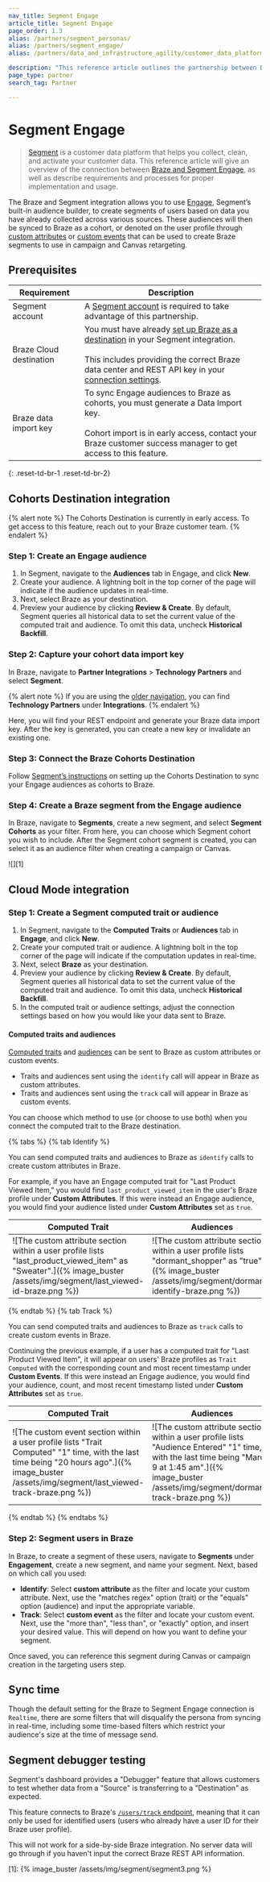 ```yaml
---
nav_title: Segment Engage
article_title: Segment Engage
page_order: 1.3
alias: /partners/segment_personas/
alias: /partners/segment_engage/
alias: /partners/data_and_infrastructure_agility/customer_data_platform/segment/segment_personas/

description: "This reference article outlines the partnership between Braze and Segment, a customer data platform that collects and routes information between sources in your marketing stack."
page_type: partner
search_tag: Partner

---
```


# Segment Engage

> [Segment](https://segment.com) is a customer data platform that helps you collect, clean, and activate your customer data. This reference article will give an overview of the connection between [Braze and Segment Engage](https://segment.com/docs/destinations/braze/#Engage), as well as describe requirements and processes for proper implementation and usage.

The Braze and Segment integration allows you to use [Engage](https://segment.com/docs/engage/), Segment’s built-in audience builder, to create segments of users based on data you have already collected across various sources. These audiences will then be synced to Braze as a cohort, or denoted on the user profile through [custom attributes]({{site.baseurl}}/user_guide/data_and_analytics/custom_data/custom_attributes/) or [custom events]({{site.baseurl}}/user_guide/data_and_analytics/custom_data/custom_events/#custom-events) that can be used to create Braze segments to use in campaign and Canvas retargeting.

## Prerequisites

| Requirement | Description |
| ----------- | ----------- |
| Segment account | A [Segment account](https://app.segment.com/login) is required to take advantage of this partnership. |
| Braze Cloud destination | You must have already [set up Braze as a destination]({{site.baseurl}}/partners/data_and_infrastructure_agility/customer_data_platform/segment/segment/#connection-settings/) in your Segment integration.<br><br>This includes providing the correct Braze data center and REST API key in your [connection settings]({{site.baseurl}}/partners/data_and_infrastructure_agility/customer_data_platform/segment/segment/#connection-settings). |
| Braze data import key | To sync Engage audiences to Braze as cohorts, you must generate a Data Import key.<br><br>Cohort import is in early access, contact your Braze customer success manager to get access to this feature. |

{: .reset-td-br-1 .reset-td-br-2}

## Cohorts Destination integration

{% alert note %}
The Cohorts Destination is currently in early access. To get access to this feature, reach out to your Braze customer team.
{% endalert %}

### Step 1: Create an Engage audience
1. In Segment, navigate to the **Audiences** tab in Engage, and click **New**.
2. Create your audience. A lightning bolt in the top corner of the page will indicate if the audience updates in real-time.
3. Next, select Braze as your destination.
4. Preview your audience by clicking **Review & Create**. By default, Segment queries all historical data to set the current value of the computed trait and audience. To omit this data, uncheck **Historical Backfill**.

### Step 2: Capture your cohort data import key

In Braze, navigate to **Partner Integrations** > **Technology Partners** and select **Segment**.

{% alert note %}
If you are using the [older navigation]({{site.baseurl}}/navigation), you can find **Technology Partners** under **Integrations**.
{% endalert %}

Here, you will find your REST endpoint and generate your Braze data import key. After the key is generated, you can create a new key or invalidate an existing one.

### Step 3: Connect the Braze Cohorts Destination
Follow [Segment’s instructions](https://segment.com/docs/connections/destinations/catalog/actions-braze-cohorts/#getting-started) on setting up the Cohorts Destination to sync your Engage audiences as cohorts to Braze.

### Step 4: Create a Braze segment from the Engage audience
In Braze, navigate to **Segments**, create a new segment, and select **Segment Cohorts** as your filter. From here, you can choose which Segment cohort you wish to include. After the Segment cohort segment is created, you can select it as an audience filter when creating a campaign or Canvas.

![][1]

## Cloud Mode integration

### Step 1: Create a Segment computed trait or audience

1. In Segment, navigate to the **Computed Traits** or **Audiences** tab in **Engage**, and click **New**.
2. Create your computed trait or audience. A lightning bolt in the top corner of the page will indicate if the computation updates in real-time.
3. Next, select **Braze** as your destination. 
4. Preview your audience by clicking  **Review & Create**. By default, Segment queries all historical data to set the current value of the computed trait and audience. To omit this data, uncheck **Historical Backfill**.
5. In the computed trait or audience settings, adjust the connection settings based on how you would like your data sent to Braze.

#### Computed traits and audiences

[Computed traits](https://segment.com/docs/engage/audiences/computed-traits/) and [audiences](https://segment.com/docs/Engage/audiences/) can be sent to Braze as custom attributes or custom events.
- Traits and audiences sent using the `identify` call will appear in Braze as custom attributes.
- Traits and audiences sent using the `track` call will appear in Braze as custom events.

You can choose which method to use (or choose to use both) when you connect the computed trait to the Braze destination.

{% tabs %}
{% tab Identify %}

You can send computed traits and audiences to Braze as `identify` calls to create custom attributes in Braze. 

For example, if you have an Engage computed trait for "Last Product Viewed Item," you would find `last_product_viewed_item` in the user's Braze profile under **Custom Attributes**. If this were instead an Engage audience, you would find your audience listed under **Custom Attributes** set as `true`.

| Computed Trait | Audiences |
| -------------- | --------- |
| ![The custom attribute section within a user profile lists "last_product_viewed_item" as "Sweater".]({% image_buster /assets/img/segment/last_viewed-id-braze.png %}) | ![The custom attribute section within a user profile lists "dormant_shopper" as "true".]({% image_buster /assets/img/segment/dormant-identify-braze.png %}) |

{% endtab %}
{% tab Track %}

You can send computed traits and audiences to Braze as `track` calls to create custom events in Braze. 

Continuing the previous example, if a user has a computed trait for "Last Product Viewed Item", it will appear on users' Braze profiles as `Trait Computed` with the corresponding count and most recent timestamp under **Custom Events**. If this were instead an Engage audience, you would find your audience, count, and most recent timestamp listed under **Custom Attributes** set as `true`.

| Computed Trait | Audiences |
| -------------- | --------- |
| ![The custom event section within a user profile lists "Trait Computed" "1" time, with the last time being "20 hours ago".]({% image_buster /assets/img/segment/last_viewed-track-braze.png %}) | ![The custom attribute section within a user profile lists "Audience Entered" "1" time, with the last time being "March 9 at 1:45 am".]({% image_buster /assets/img/segment/dormant-track-braze.png %}) |

{% endtab %}
{% endtabs %}

### Step 2: Segment users in Braze

In Braze, to create a segment of these users, navigate to **Segments** under **Engagement**, create a new segment, and name your segment. Next, based on which call you used:
- **Identify**: Select **custom attribute** as the filter and locate your custom attribute. Next, use the "matches regex" option (trait) or the "equals" option (audience) and input the appropriate variable.
- **Track**: Select **custom event** as the filter and locate your custom event. Next, use the "more than", "less than", or "exactly" option, and insert your desired value. This will depend on how you want to define your segment.

Once saved, you can reference this segment during Canvas or campaign creation in the targeting users step.

## Sync time

Though the default setting for the Braze to Segment Engage connection is `Realtime`, there are some filters that will disqualify the persona from syncing in real-time, including some time-based filters which restrict your audience's size at the time of message send.

## Segment debugger testing

Segment's dashboard provides a "Debugger" feature that allows customers to test whether data from a "Source" is transferring to a "Destination" as expected.

This feature connects to Braze's [`/users/track` endpoint]({{site.baseurl}}/api/endpoints/user_data/post_user_track/), meaning that it can only be used for identified users (users who already have a user ID for their Braze user profile).

This will not work for a side-by-side Braze integration. No server data will go through if you haven't input the correct Braze REST API information.

[1]: {% image_buster /assets/img/segment/segment3.png %}
